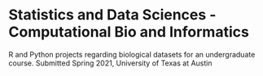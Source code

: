 # Statistics and Data Sciences - Computational Bio and Informatics
R and Python projects regarding biological datasets for an undergraduate course.
Submitted Spring 2021, University of Texas at Austin
